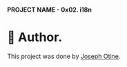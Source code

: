 #### PROJECT NAME - 0x02. i18n

# :man: Author.
This project was done by [Joseph Otine](https://github.com/joeotine).
